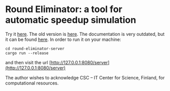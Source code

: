 # Round Eliminator: a tool for automatic speedup simulation

Try it [here](https://roundeliminator.github.io/re-experimental/).
The old version is [here](https://roundeliminator.github.io/re/).
The documentation is very outdated, but it can be found [here](https://olidennis.github.io/files/roundeliminatortutorial.pdf).
In order to run it on your machine:
```
cd round-eliminator-server 
cargo run --release
```
and then visit the url [http://127.0.0.1:8080/server](http://127.0.0.1:8080/server)


The author wishes to acknowledge CSC – IT Center for Science, Finland, for computational resources.
